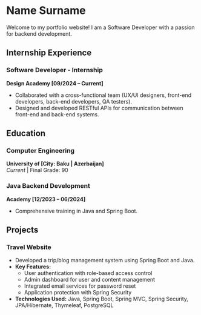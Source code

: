 # Name Surname
Welcome to my portfolio website! I am a Software Developer  with a passion for backend development.

## Internship Experience
### Software Developer - Internship
**Design Academy [09/2024 – Current]**

- Collaborated with a cross-functional team (UX/UI designers, front-end developers, back-end developers, QA testers).
- Designed and developed RESTful APIs for communication between front-end and back-end systems.

## Education
### Computer Engineering
**University of [City: Baku | Azerbaijan]**  
*Current* | Final Grade: 90

### Java Backend Development
**Academy [12/2023 – 06/2024]**

- Comprehensive training in Java and Spring Boot.

## Projects
### Travel Website
- Developed a trip/blog management system using Spring Boot and Java.
- **Key Features:**
  - User authentication with role-based access control
  - Admin dashboard for user and content management
  - Integrated email services for password reset
  - Application protection with Spring Security
- **Technologies Used:**
  Java, Spring Boot, Spring MVC, Spring Security, JPA/Hibernate, Thymeleaf, PostgreSQL

